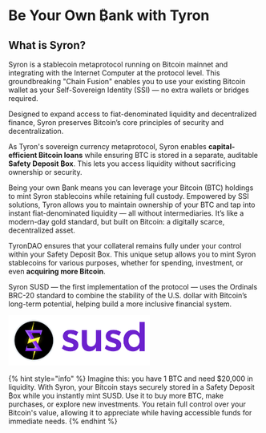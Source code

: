 # Be Your Own ₿ank with Tyron

## What is Syron?

Syron is a stablecoin metaprotocol running on Bitcoin mainnet and integrating with the Internet Computer at the protocol level. This groundbreaking "Chain Fusion" enables you to use your existing Bitcoin wallet as your Self-Sovereign Identity (SSI) — no extra wallets or bridges required.

Designed to expand access to fiat-denominated liquidity and decentralized finance, Syron preserves Bitcoin’s core principles of security and decentralization.

As Tyron's sovereign currency metaprotocol, Syron enables **capital-efficient Bitcoin loans** while ensuring BTC is stored in a separate, auditable **Safety Deposit ₿ox**. This lets you access liquidity without sacrificing ownership or security.

Being your own ₿ank means you can leverage your Bitcoin (BTC) holdings to mint Syron stablecoins while retaining full custody. Empowered by SSI solutions, Tyron allows you to maintain ownership of your BTC and tap into instant fiat-denominated liquidity — all without intermediaries. It’s like a modern-day gold standard, but built on Bitcoin: a digitally scarce, decentralized asset.

TyronDAO ensures that your collateral remains fully under your control within your Safety Deposit ₿ox. This unique setup allows you to mint Syron stablecoins for various purposes, whether for spending, investment, or even **acquiring more Bitcoin**.

Syron SUSD — the first implementation of the protocol — uses the Ordinals BRC-20 standard to combine the stability of the U.S. dollar with Bitcoin’s long-term potential, helping build a more inclusive financial system.

<img src="./susd.png" style="width: 56%;">

{% hint style="info" %}
Imagine this: you have 1 BTC and need $20,000 in liquidity. With Syron, your Bitcoin stays securely stored in a Safety Deposit ₿ox while you instantly mint SUSD. Use it to buy more BTC, make purchases, or explore new investments. You retain full control over your Bitcoin's value, allowing it to appreciate while having accessible funds for immediate needs.
{% endhint %}
